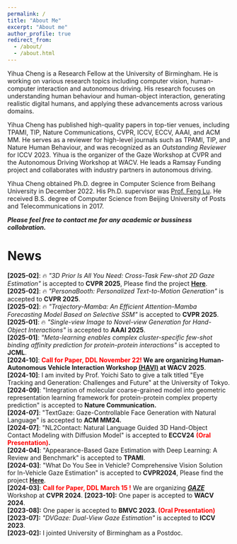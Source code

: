 ```yaml
---
permalink: /
title: "About Me"
excerpt: "About me"
author_profile: true
redirect_from: 
  - /about/
  - /about.html
---
```

Yihua Cheng is a Research Fellow at the University of Birmingham.
He is working on various research topics including computer vision, human-computer interaction and autonomous driving.
His research focuses on understanding human behaviour and human-object interaction, generating realistic digital humans, and applying these advancements across various domains.

Yihua Cheng has published high-quality papers in top-tier venues, including TPAMI, TIP, Nature Communications, CVPR, ICCV, ECCV, AAAI, and ACM MM. He serves as a reviewer for high-level journals such as TPAMI, TIP, and Nature Human Behaviour, and was recognized as an *Outstanding Reviewer* for ICCV 2023.
Yihua is the organizer of the Gaze Workshop at CVPR and the Autonomous Driving Workshop at WACV. He leads a Ramsay Funding project and collaborates with industry partners in autonomous driving.

Yihua Cheng obtained Ph.D. degree in Computer Science from Beihang University in December 2022. His Ph.D. supervisor was [Prof. Feng Lu](https://scholar.google.com.hk/citations?user=9ggbm0QAAAAJ&hl=en). He received B.S. degree of Computer Science from Beijing University of Posts and Telecommunications in 2017.

***Please feel free to contact me for any academic or bussiness collobration.***

News
=====
**\[2025-02\]**: 🔥 *"3D Prior Is All You Need: Cross-Task Few-shot 2D Gaze Estimation"* is accepted to **CVPR 2025**, Please find the project **[Here](work/gaze322)**.  
**\[2025-02\]**: 🔥 *"PersonaBooth: Personalized Text-to-Motion Generation"* is accepted to **CVPR 2025**.  
**\[2025-02\]**: 🔥 *"Trajectory-Mamba: An Efficient Attention-Mamba Forecasting Model Based on Selective SSM"* is accepted to **CVPR 2025**.  
**\[2025-01\]**: 🔥 *"Single-view Image to Novel-view Generation for Hand-Object Interactions"* is accepted to **AAAI 2025**.    
**\[2025-01\]**:  *"Meta-learning enables complex cluster-specific few-shot binding affinity prediction for protein-protein interactions"* is accepted to **JCML**.  
**\[2024-10\]**:  **<font color=red>Call for Paper, DDL November 22!</font> We are organizing Human-Autonomous Vehicle Interaction Workshop [(HAVI)](https://haviworkshop.github.io/2024/) at WACV 2025**.   
**\[2024-10\]**: I am invited by Prof. Yoichi Sato to give a talk titled "Eye Tracking and Generation: Challenges and Future" at the University of Tokyo.   
**\[2024-09\]**: "Integration of molecular coarse-grained model into geometric representation learning framework for protein-protein complex property prediction" is accepted to **Nature Communication.**  
**\[2024-07\]**: "TextGaze: Gaze-Controllable Face Generation with Natural Language" is accepted to **ACM MM24.**   
**\[2024-07\]**: "NL2Contact: Natural Language Guided 3D Hand-Object Contact Modeling with Diffusion Model" is accepted to **ECCV24** **<font color=red>(Oral Presentation)</font>.**   
**\[2024-04\]**: "Appearance-Based Gaze Estimation with Deep Learning: A Review and Benchmark" is accepted to **TPAMI**.     
**\[2024-03\]**: "What Do You See in Vehicle? Comprehensive Vision Solution for In-Vehicle Gaze Estimation" is accepted to **CVPR2024**, Please find the project **[Here](work/ivgaze)**.    
**\[2024-03\]**: **<font color=red>Call for Paper, DDL March 15 !</font>** We are organizing ***[GAZE](https://gazeworkshop.github.io/2024/)*** Workshop at **CVPR 2024**.
**\[2023-10\]:** One paper is accepted to **WACV 2024**.   
**\[2023-08\]:** One paper is accepted to **BMVC 2023. <font color=red>(Oral Presentation)</font>**   
**\[2023-07\]:** *"DVGaze: Dual-View Gaze Estimation"* is accepted to **ICCV 2023**.  
**\[2023-02\]:** I jointed University of Birmingham as a Postdoc.
